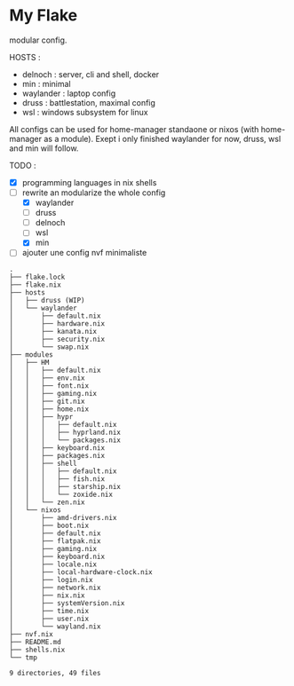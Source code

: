 # My Flake

modular config.

HOSTS :

- delnoch : server, cli and shell, docker
- min : minimal
- waylander : laptop config
- druss : battlestation, maximal config
- wsl : windows subsystem for linux

All configs can be used for home-manager standaone or nixos (with home-manager
as a module). Exept i only finished waylander for now, druss, wsl and min will
follow.

TODO :

- [x] programming languages in nix shells
- [ ] rewrite an modularize the whole config
  - [x] waylander
  - [ ] druss
  - [ ] delnoch
  - [ ] wsl
  - [x] min
- [ ] ajouter une config nvf minimaliste

```
.
├── flake.lock
├── flake.nix
├── hosts
│   ├── druss (WIP)
│   └── waylander
│       ├── default.nix
│       ├── hardware.nix
│       ├── kanata.nix
│       ├── security.nix
│       └── swap.nix
├── modules
│   ├── HM
│   │   ├── default.nix
│   │   ├── env.nix
│   │   ├── font.nix
│   │   ├── gaming.nix
│   │   ├── git.nix
│   │   ├── home.nix
│   │   ├── hypr
│   │   │   ├── default.nix
│   │   │   ├── hyprland.nix
│   │   │   └── packages.nix
│   │   ├── keyboard.nix
│   │   ├── packages.nix
│   │   ├── shell
│   │   │   ├── default.nix
│   │   │   ├── fish.nix
│   │   │   ├── starship.nix
│   │   │   └── zoxide.nix
│   │   └── zen.nix
│   └── nixos
│       ├── amd-drivers.nix
│       ├── boot.nix
│       ├── default.nix
│       ├── flatpak.nix
│       ├── gaming.nix
│       ├── keyboard.nix
│       ├── locale.nix
│       ├── local-hardware-clock.nix
│       ├── login.nix
│       ├── network.nix
│       ├── nix.nix
│       ├── systemVersion.nix
│       ├── time.nix
│       ├── user.nix
│       └── wayland.nix
├── nvf.nix
├── README.md
├── shells.nix
└── tmp

9 directories, 49 files
```
